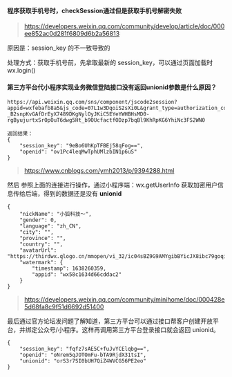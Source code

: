 #### 程序获取手机号时，checkSession通过但是获取手机号解密失败

> https://developers.weixin.qq.com/community/develop/article/doc/000ee852ac0d281f6809d6b2a56813

原因是：session_key 的不一致导致的

处理方式：获取手机号前，先拿取最新的 session_key，可以通过页面加载时 wx.login()





#### 第三方平台代小程序实现业务微信登陆接口没有返回unionid参数是什么原因？

```
https://api.weixin.qq.com/sns/component/jscode2session?appid=wxfebafb8a5&js_code=07L1w3DqoiS2sXi0L&grant_type=authorization_code&component_appid=wx9cb1bcc66e&component_access_token=44_52GRMMoGPfpPehNAsT3DBTQq-_B2snpKvGAfDrEyX7489DKgNylOyJKiC5EYeYWHBHsMD0-rgByujurtxSrOpOuT6dwg5Ht_b9OUcfactfODzp7bqBl9KhRpKG6YhiNc3FS2WN0

返回结果：
{
    "session_key": "9eBo6UhKpTFBEj58qFog==",
    "openid": "ov1Pc4leqMwTphUMlzbIN1p6uS"
}
```



> https://www.cnblogs.com/ymh2013/p/9394288.html

然后 参照上面的连接进行操作，通过小程序端：wx.getUserInfo 获取加密用户信息传给后端，得到的数据还是没有 **unionid**

```
{
    "nickName": "小狐科技～",
    "gender": 0,
    "language": "zh_CN",
    "city": "",
    "province": "",
    "country": "",
    "avatarUrl": "https://thirdwx.qlogo.cn/mmopen/vi_32/ic04sBZ9G9AMYgibBYicJX8ibc79goqiczmGBLtB16ZK1JbQSojvMvKOqItI8UdDFGzxUvNbZuCVWeAGdtodk1WibsQg/132",
    "watermark": {
        "timestamp": 1638260359,
        "appid": "wx58c1634d66cddac2"
    }
}
```



> https://developers.weixin.qq.com/community/minihome/doc/000428e5d68fa8c9f51d6692d51400

最后通过官方论坛发问题了解知道，第三方平台可以通过接口帮客户创建开放平台，并绑定公众号/小程序。这样再调用第三方平台登录接口就会返回 unionid。

```
{
    "session_key": "fqfz7sAE5C+fuJvYCElqbg==",
    "openid": "oNrem5qJOTOmFu-bTA9RjdX31tsI",
    "unionid": "orS3r7SI0bUH7QiZ4WVCG56PE2eo"
}
```

